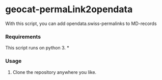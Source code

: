 # geocat-permaLink2opendata
With this script, you can add opendata.swiss-permalinks to MD-records
### Requirements
This script runs on python 3. 
* 
### Usage
1. Clone the repository anywhere you like.

